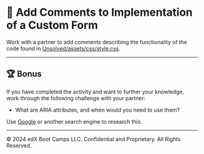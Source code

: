 # 📐 Add Comments to Implementation of a Custom Form

Work with a partner to add comments describing the functionality of the code found in [Unsolved/assets/css/style.css](Unsolved/assets/css/style.css).

---

## 🏆 Bonus

If you have completed the activity and want to further your knowledge, work through the following challenge with your partner:

* What are ARIA attributes, and when would you need to use them?

Use [Google](https://www.google.com) or another search engine to research this.

---
© 2024 edX Boot Camps LLC. Confidential and Proprietary. All Rights Reserved.